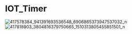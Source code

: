 # IOT_Timer
![417578384_941391693536548_6906865373947537032_n](https://github.com/WasokSriparat/IOT_Timer/assets/93973994/c044d336-fefb-47cf-8ef8-aa8245cb8c0c)
![417818903_3804816379750665_1510313805455851501_n](https://github.com/WasokSriparat/IOT_Timer/assets/93973994/f2ec8999-0242-4713-b175-f1e48ffe501a)
